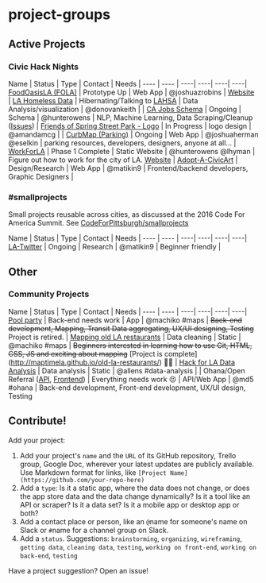 # project-groups

## Active Projects

### Civic Hack Nights

Name  | Status | Type | Contact |  Needs |
---- | ---- | ----| ----| ----| ----|
[FoodOasisLA (FOLA)](https://github.com/foodoasisla/) | Prototype Up | Web App | @joshuazrobins | [Website](http://foodoasis.la) |
[LA Homeless Data](https://github.com/dfmcmurray/la-homeless-data) | Hibernating/Talking to [LAHSA](https://www.lahsa.org/) | Data Analysis/visualization | @donovankeith | |
[CA Jobs Schema](https://github.com/hunterowens/ca-jobs-schema) | Ongoing | Schema | @hunterowens | NLP, Machine Learning, Data Scraping/Cleanup ([Issues](https://github.com/josephlei/ca-jobs-schema/issues)) |
[Friends of Spring Street Park - Logo](https://www.pinterest.com/Amandamcg25/friends-of-spring-street-park/) | In Progress | logo design | @amandamcg |  |
[CurbMap (Parking)](https://github.com/eselkin/CurbMap) | Ongoing | Web App | @joshuaherman @eselkin | parking resources, developers, designers, anyone at all... |
[WorkForLA](http://github.com/hunterowens/workfor.la) | Phase 1 Complete | Static Website | @hunterowens @lhyman | Figure out how to work for the city of LA. [Website](http://workfor.la) | 
[Adopt-A-CivicArt](https://github.com/hackforla/adopt-civic-art) | Design/Research | Web App | @matikin9 | Frontend/backend developers, Graphic Designers |

### #smallprojects

Small projects reusable across cities, as discussed at the 2016 Code For America Summit.  See [CodeForPittsburgh/smallprojects](https://github.com/CodeForPittsburgh/smallprojects)

Name  | Status | Type | Contact |  Needs |
---- | ---- | ----| ----| ----| ----|
[LA-Twitter](https://github.com/hackforla/la-twitter/) | Ongoing | Research | @matikin9 | Beginner friendly |

## Other

### Community Projects

Name  | Status | Type | Contact |  Needs |
---- | ---- | ----| ----| ----| ----|
[Pool party](https://github.com/maptimeLA/projectLA)  | Back-end needs work | App | @machiko #maps | ~~Back-end development, Mapping, Transit Data aggregating, UX/UI designing, Testing~~ Project is retired.  |
[Mapping old LA restaurants](https://github.com/maptimeLA/old-la-restaurants)  | Data cleaning | Static | @machiko #maps | ~~Beginners interested in learning how to use Git, HTML, CSS, JS and exciting about mapping~~   [Project is complete] (http://maptimela.github.io/old-la-restaurants/) 🎊🎊 |
[Hack for LA Data Analysis](https://github.com/Nixonite/HackForLA-Data-Analysis) | Data analysis | Static | @allens #data-analysis | |
Ohana/Open Referral ([API](https://github.com/hackforla/ohana-api-la), [Frontend](https://github.com/hackforla/ohana-web-search-la)) | Everything needs work 😣 | API/Web App | @md5 #ohana | Back-end development, Front-end development, UX/UI design, Testing

## Contribute!

Add your project:

1. Add your project's `name` and the `URL` of its GitHub repository, Trello group, Google Doc, wherever your latest updates are publicly available. Use Markdown format for links, like `[Project Name](https://github.com/your-repo-here)`
2. Add a `type`: Is it a static app, where the data does not change, or does the app store data and the data change dynamically? Is it a tool like an API or scraper? Is it a data set? Is it a mobile app or desktop app or both?
3. Add a contact place or person, like an `@`name for someone's name on Slack or `#`name for a channel group on Slack.
4. Add a `status`. Suggestions: `brainstorming`, `organizing`, `wireframing`, `getting data`, `cleaning data`, `testing`, `working on front-end`, `working on back-end`, `testing`

Have a project suggestion?  Open an issue!

